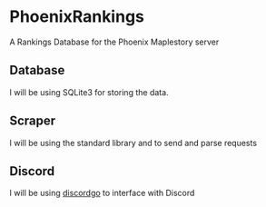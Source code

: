 # PhoenixRankings
A Rankings Database for the Phoenix Maplestory server

## Database
I will be using SQLite3 for storing the data.

## Scraper
I will be using the standard library and to send and parse requests

## Discord
I will be using [discordgo](https://github.com/bwmarrin/discordgo) to interface with Discord